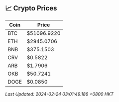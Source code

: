 ## 📈 Crypto Prices

| Coin | Price |
| ---- | ----- |
| BTC | $51096.9220 |
| ETH | $2945.0706 |
| BNB | $375.1503 |
| CRV | $0.5822 |
| ARB | $1.7906 |
| OKB | $50.7241 |
| DOGE | $0.0850 |

_Last Updated: 2024-02-24 03:01:49.186 +0800 HKT_